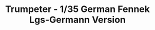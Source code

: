 ---
layout: product
title: "Trumpeter - 1/35 German Fennek Lgs-Germann Version"
price: "5950" 
desc: "N/A"
img_path: "/assets/img/TRU05534.jpg"
brand: "N/A"
available: false
special_offer: false
new: false
soon: false
cat: "010000"
subcat: "013400"
subsubcat: "0N/A"
sifra: "TRU05534"
popular: false
---